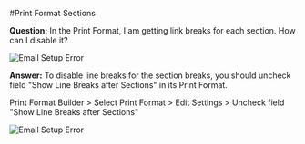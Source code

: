 #Print Format Sections

**Question:** In the Print Format, I am getting link breaks for each section. How can I disable it?

<img alt="Email Setup Error" class="screenshot" src="{{docs_base_url}}/assets/img/articles/sections-1.png">

**Answer:** To disable line breaks for the section breaks, you should uncheck field "Show Line Breaks after Sections" in its Print Format.

Print Format Builder > Select Print Format > Edit Settings > Uncheck field "Show Line Breaks after Sections"

<img alt="Email Setup Error" class="screenshot" src="{{docs_base_url}}/assets/img/articles/sections-2.gif">